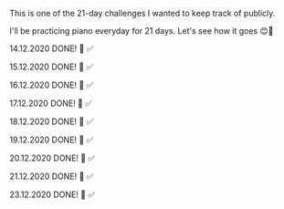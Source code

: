 This is one of the 21-day challenges I wanted to keep track of publicly. 

I'll be practicing piano everyday for 21 days. Let's see how it goes 😊🤘

14.12.2020 DONE! 🎹 ✅

15.12.2020 DONE! 🎹 ✅

16.12.2020 DONE! 🎹 ✅

17.12.2020 DONE! 🎹 ✅

18.12.2020 DONE! 🎹 ✅

19.12.2020 DONE! 🎹 ✅

20.12.2020 DONE! 🎹 ✅

21.12.2020 DONE! 🎹 ✅

23.12.2020 DONE! 🎹 ✅

